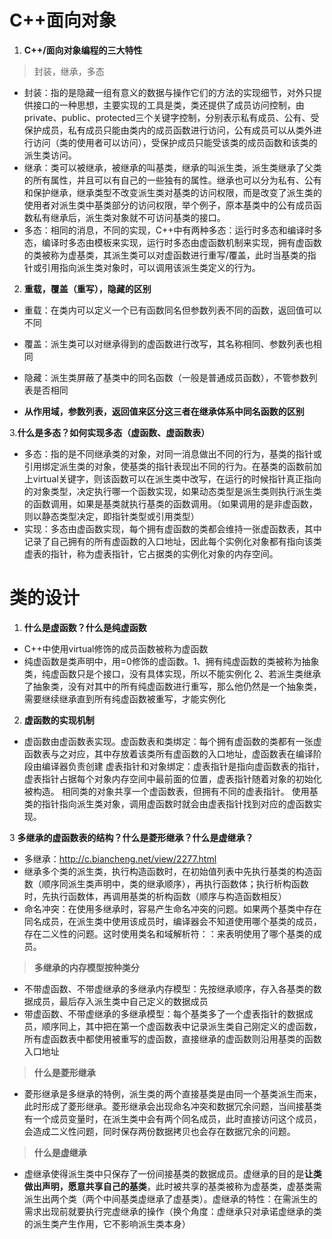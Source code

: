 # **C++面向对象**
1. **C++/面向对象编程的三大特性**
> 封装，继承，多态
* 封装：指的是隐藏一组有意义的数据与操作它们的方法的实现细节，对外只提供接口的一种思想，主要实现的工具是类，类还提供了成员访问控制，由private、public、protected三个关键字控制，分别表示私有成员、公有、受保护成员，私有成员只能由类内的成员函数进行访问，公有成员可以从类外进行访问（类的使用者可以访问），受保护成员只能受该类的成员函数和该类的派生类访问。
* 继承：类可以被继承，被继承的叫基类，继承的叫派生类，派生类继承了父类的所有属性，并且可以有自己的一些独有的属性。继承也可以分为私有、公有和保护继承，继承类型不改变派生类对基类的访问权限，而是改变了派生类的使用者对派生类中基类部分的访问权限，举个例子，原本基类中的公有成员函数私有继承后，派生类对象就不可访问基类的接口。
* 多态：相同的消息，不同的实现，C++中有两种多态：运行时多态和编译时多态，编译时多态由模板来实现，运行时多态由虚函数机制来实现，拥有虚函数的类被称为虚基类，其派生类可以对虚函数进行重写/覆盖，此时当基类的指针或引用指向派生类对象时，可以调用该派生类定义的行为。

2. **重载，覆盖（重写），隐藏的区别**
* 重载：在类内可以定义一个已有函数同名但参数列表不同的函数，返回值可以不同
* 覆盖：派生类可以对继承得到的虚函数进行改写，其名称相同、参数列表也相同
* 隐藏：派生类屏蔽了基类中的同名函数（一般是普通成员函数），不管参数列表是否相同

* **从作用域，参数列表，返回值来区分这三者在继承体系中同名函数的区别**

3.**什么是多态？如何实现多态（虚函数、虚函数表）**
* 多态：指的是不同继承类的对象，对同一消息做出不同的行为，基类的指针或引用绑定派生类的对象，使基类的指针表现出不同的行为。在基类的函数前加上virtual关键字，则该函数可以在派生类中改写，在运行的时候指针真正指向的对象类型，决定执行哪一个函数实现，如果动态类型是派生类则执行派生类的函数调用，如果是基类就执行基类的函数调用。（如果调用的是非虚函数，则以静态类型决定，即指针类型或引用类型）
* 实现：多态由虚函数实现，每个拥有虚函数的类都会维持一张虚函数表，其中记录了自己拥有的所有虚函数的入口地址，因此每个实例化对象都有指向该类虚表的指针，称为虚表指针，它占据类的实例化对象的内存空间。

# **类的设计**
1. **什么是虚函数？什么是纯虚函数**
* C++中使用virtual修饰的成员函数被称为虚函数
* 纯虚函数是类声明中，用=0修饰的虚函数。1、拥有纯虚函数的类被称为抽象类，纯虚函数只是个接口，没有具体实现，所以不能实例化 2、若派生类继承了抽象类，没有对其中的所有纯虚函数进行重写，那么他仍然是一个抽象类，需要继续继承直到所有纯虚函数被重写，才能实例化

2. **虚函数的实现机制**
* 虚函数由虚函数表实现。虚函数表和类绑定：每个拥有虚函数的类都有一张虚函数表与之对应，其中存放着该类所有虚函数的入口地址，虚函数表在编译阶段由编译器负责创建  虚表指针和对象绑定：虚表指针是指向虚函数表的指针，虚表指针占据每个对象内存空间中最前面的位置，虚表指针随着对象的初始化被构造。 相同类的对象共享一个虚函数表，但拥有不同的虚表指针。 使用基类的指针指向派生类对象，调用虚函数时就会由虚表指针找到对应的虚函数实现。

3 **多继承的虚函数表的结构？什么是菱形继承？什么是虚继承？**
* 多继承：http://c.biancheng.net/view/2277.html
* 继承多个类的派生类，执行构造函数时，在初始值列表中先执行基类的构造函数（顺序同派生类声明中，类的继承顺序），再执行函数体；执行析构函数时，先执行函数体，再调用基类的析构函数（顺序与构造函数相反）
* 命名冲突：在使用多继承时，容易产生命名冲突的问题。如果两个基类中存在同名成员，在派生类中使用该成员时，编译器会不知道使用哪个基类的成员，存在二义性的问题。这时使用类名和域解析符：：来表明使用了哪个基类的成员。
> **多继承的内存模型按种类分**
* 不带虚函数、不带虚继承的多继承内存模型：先按继承顺序，存入各基类的数据成员，最后存入派生类中自己定义的数据成员
* 带虚函数、不带虚继承的多继承模型：每个基类多了一个虚表指针的数据成员，顺序同上，其中把在第一个虚函数表中记录派生类自己刚定义的虚函数，所有虚函数表中都使用被重写的虚函数，直接继承的虚函数则沿用基类的函数入口地址

> **什么是菱形继承**
* 菱形继承是多继承的特例，派生类的两个直接基类是由同一个基类派生而来，此时形成了菱形继承。菱形继承会出现命名冲突和数据冗余问题，当间接基类有一个成员变量时，在派生类中会有两个同名成员，此时直接访问这个成员，会造成二义性问题，同时保存两份数据拷贝也会存在数据冗余的问题。

> **什么是虚继承**
* 虚继承使得派生类中只保存了一份间接基类的数据成员。虚继承的目的是**让类做出声明，愿意共享自己的基类**，此时被共享的基类被称为虚基类，虚基类需派生出两个类（两个中间基类虚继承了虚基类）。虚继承的特性：在需派生的需求出现前就要执行完虚继承的操作（换个角度：虚继承只对承诺虚继承的类的派生类产生作用，它不影响派生类本身）








